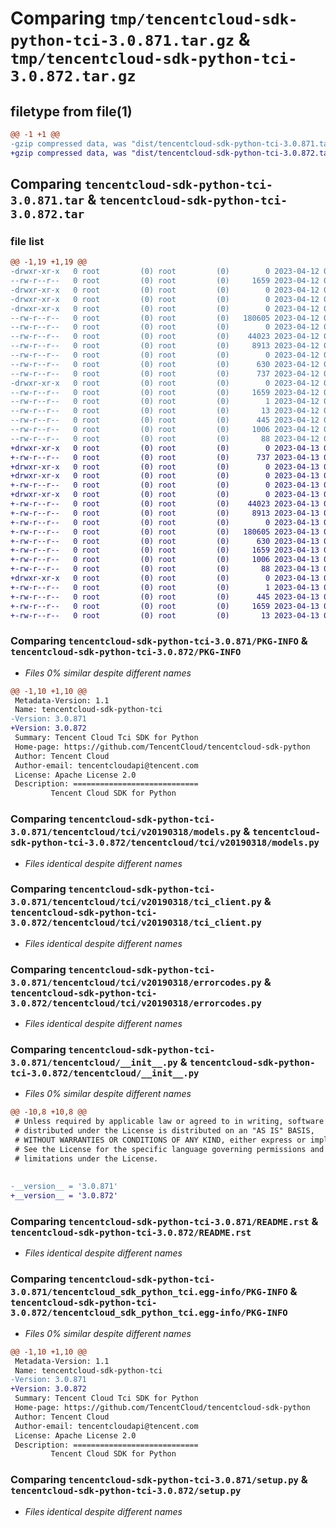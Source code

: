 # Comparing `tmp/tencentcloud-sdk-python-tci-3.0.871.tar.gz` & `tmp/tencentcloud-sdk-python-tci-3.0.872.tar.gz`

## filetype from file(1)

```diff
@@ -1 +1 @@
-gzip compressed data, was "dist/tencentcloud-sdk-python-tci-3.0.871.tar", last modified: Wed Apr 12 00:42:13 2023, max compression
+gzip compressed data, was "dist/tencentcloud-sdk-python-tci-3.0.872.tar", last modified: Thu Apr 13 00:58:39 2023, max compression
```

## Comparing `tencentcloud-sdk-python-tci-3.0.871.tar` & `tencentcloud-sdk-python-tci-3.0.872.tar`

### file list

```diff
@@ -1,19 +1,19 @@
-drwxr-xr-x   0 root         (0) root         (0)        0 2023-04-12 00:42:13.000000 tencentcloud-sdk-python-tci-3.0.871/
--rw-r--r--   0 root         (0) root         (0)     1659 2023-04-12 00:42:13.000000 tencentcloud-sdk-python-tci-3.0.871/PKG-INFO
-drwxr-xr-x   0 root         (0) root         (0)        0 2023-04-12 00:42:13.000000 tencentcloud-sdk-python-tci-3.0.871/tencentcloud/
-drwxr-xr-x   0 root         (0) root         (0)        0 2023-04-12 00:42:13.000000 tencentcloud-sdk-python-tci-3.0.871/tencentcloud/tci/
-drwxr-xr-x   0 root         (0) root         (0)        0 2023-04-12 00:42:13.000000 tencentcloud-sdk-python-tci-3.0.871/tencentcloud/tci/v20190318/
--rw-r--r--   0 root         (0) root         (0)   180605 2023-04-12 00:42:13.000000 tencentcloud-sdk-python-tci-3.0.871/tencentcloud/tci/v20190318/models.py
--rw-r--r--   0 root         (0) root         (0)        0 2023-04-12 00:42:13.000000 tencentcloud-sdk-python-tci-3.0.871/tencentcloud/tci/v20190318/__init__.py
--rw-r--r--   0 root         (0) root         (0)    44023 2023-04-12 00:42:13.000000 tencentcloud-sdk-python-tci-3.0.871/tencentcloud/tci/v20190318/tci_client.py
--rw-r--r--   0 root         (0) root         (0)     8913 2023-04-12 00:42:13.000000 tencentcloud-sdk-python-tci-3.0.871/tencentcloud/tci/v20190318/errorcodes.py
--rw-r--r--   0 root         (0) root         (0)        0 2023-04-12 00:42:13.000000 tencentcloud-sdk-python-tci-3.0.871/tencentcloud/tci/__init__.py
--rw-r--r--   0 root         (0) root         (0)      630 2023-04-12 00:42:13.000000 tencentcloud-sdk-python-tci-3.0.871/tencentcloud/__init__.py
--rw-r--r--   0 root         (0) root         (0)      737 2023-04-12 00:42:13.000000 tencentcloud-sdk-python-tci-3.0.871/README.rst
-drwxr-xr-x   0 root         (0) root         (0)        0 2023-04-12 00:42:13.000000 tencentcloud-sdk-python-tci-3.0.871/tencentcloud_sdk_python_tci.egg-info/
--rw-r--r--   0 root         (0) root         (0)     1659 2023-04-12 00:42:13.000000 tencentcloud-sdk-python-tci-3.0.871/tencentcloud_sdk_python_tci.egg-info/PKG-INFO
--rw-r--r--   0 root         (0) root         (0)        1 2023-04-12 00:42:13.000000 tencentcloud-sdk-python-tci-3.0.871/tencentcloud_sdk_python_tci.egg-info/dependency_links.txt
--rw-r--r--   0 root         (0) root         (0)       13 2023-04-12 00:42:13.000000 tencentcloud-sdk-python-tci-3.0.871/tencentcloud_sdk_python_tci.egg-info/top_level.txt
--rw-r--r--   0 root         (0) root         (0)      445 2023-04-12 00:42:13.000000 tencentcloud-sdk-python-tci-3.0.871/tencentcloud_sdk_python_tci.egg-info/SOURCES.txt
--rw-r--r--   0 root         (0) root         (0)     1006 2023-04-12 00:42:13.000000 tencentcloud-sdk-python-tci-3.0.871/setup.py
--rw-r--r--   0 root         (0) root         (0)       88 2023-04-12 00:42:13.000000 tencentcloud-sdk-python-tci-3.0.871/setup.cfg
+drwxr-xr-x   0 root         (0) root         (0)        0 2023-04-13 00:58:39.000000 tencentcloud-sdk-python-tci-3.0.872/
+-rw-r--r--   0 root         (0) root         (0)      737 2023-04-13 00:58:39.000000 tencentcloud-sdk-python-tci-3.0.872/README.rst
+drwxr-xr-x   0 root         (0) root         (0)        0 2023-04-13 00:58:39.000000 tencentcloud-sdk-python-tci-3.0.872/tencentcloud/
+drwxr-xr-x   0 root         (0) root         (0)        0 2023-04-13 00:58:39.000000 tencentcloud-sdk-python-tci-3.0.872/tencentcloud/tci/
+-rw-r--r--   0 root         (0) root         (0)        0 2023-04-13 00:58:39.000000 tencentcloud-sdk-python-tci-3.0.872/tencentcloud/tci/__init__.py
+drwxr-xr-x   0 root         (0) root         (0)        0 2023-04-13 00:58:39.000000 tencentcloud-sdk-python-tci-3.0.872/tencentcloud/tci/v20190318/
+-rw-r--r--   0 root         (0) root         (0)    44023 2023-04-13 00:58:39.000000 tencentcloud-sdk-python-tci-3.0.872/tencentcloud/tci/v20190318/tci_client.py
+-rw-r--r--   0 root         (0) root         (0)     8913 2023-04-13 00:58:39.000000 tencentcloud-sdk-python-tci-3.0.872/tencentcloud/tci/v20190318/errorcodes.py
+-rw-r--r--   0 root         (0) root         (0)        0 2023-04-13 00:58:39.000000 tencentcloud-sdk-python-tci-3.0.872/tencentcloud/tci/v20190318/__init__.py
+-rw-r--r--   0 root         (0) root         (0)   180605 2023-04-13 00:58:39.000000 tencentcloud-sdk-python-tci-3.0.872/tencentcloud/tci/v20190318/models.py
+-rw-r--r--   0 root         (0) root         (0)      630 2023-04-13 00:58:39.000000 tencentcloud-sdk-python-tci-3.0.872/tencentcloud/__init__.py
+-rw-r--r--   0 root         (0) root         (0)     1659 2023-04-13 00:58:39.000000 tencentcloud-sdk-python-tci-3.0.872/PKG-INFO
+-rw-r--r--   0 root         (0) root         (0)     1006 2023-04-13 00:58:39.000000 tencentcloud-sdk-python-tci-3.0.872/setup.py
+-rw-r--r--   0 root         (0) root         (0)       88 2023-04-13 00:58:39.000000 tencentcloud-sdk-python-tci-3.0.872/setup.cfg
+drwxr-xr-x   0 root         (0) root         (0)        0 2023-04-13 00:58:39.000000 tencentcloud-sdk-python-tci-3.0.872/tencentcloud_sdk_python_tci.egg-info/
+-rw-r--r--   0 root         (0) root         (0)        1 2023-04-13 00:58:39.000000 tencentcloud-sdk-python-tci-3.0.872/tencentcloud_sdk_python_tci.egg-info/dependency_links.txt
+-rw-r--r--   0 root         (0) root         (0)      445 2023-04-13 00:58:39.000000 tencentcloud-sdk-python-tci-3.0.872/tencentcloud_sdk_python_tci.egg-info/SOURCES.txt
+-rw-r--r--   0 root         (0) root         (0)     1659 2023-04-13 00:58:39.000000 tencentcloud-sdk-python-tci-3.0.872/tencentcloud_sdk_python_tci.egg-info/PKG-INFO
+-rw-r--r--   0 root         (0) root         (0)       13 2023-04-13 00:58:39.000000 tencentcloud-sdk-python-tci-3.0.872/tencentcloud_sdk_python_tci.egg-info/top_level.txt
```

### Comparing `tencentcloud-sdk-python-tci-3.0.871/PKG-INFO` & `tencentcloud-sdk-python-tci-3.0.872/PKG-INFO`

 * *Files 0% similar despite different names*

```diff
@@ -1,10 +1,10 @@
 Metadata-Version: 1.1
 Name: tencentcloud-sdk-python-tci
-Version: 3.0.871
+Version: 3.0.872
 Summary: Tencent Cloud Tci SDK for Python
 Home-page: https://github.com/TencentCloud/tencentcloud-sdk-python
 Author: Tencent Cloud
 Author-email: tencentcloudapi@tencent.com
 License: Apache License 2.0
 Description: ============================
         Tencent Cloud SDK for Python
```

### Comparing `tencentcloud-sdk-python-tci-3.0.871/tencentcloud/tci/v20190318/models.py` & `tencentcloud-sdk-python-tci-3.0.872/tencentcloud/tci/v20190318/models.py`

 * *Files identical despite different names*

### Comparing `tencentcloud-sdk-python-tci-3.0.871/tencentcloud/tci/v20190318/tci_client.py` & `tencentcloud-sdk-python-tci-3.0.872/tencentcloud/tci/v20190318/tci_client.py`

 * *Files identical despite different names*

### Comparing `tencentcloud-sdk-python-tci-3.0.871/tencentcloud/tci/v20190318/errorcodes.py` & `tencentcloud-sdk-python-tci-3.0.872/tencentcloud/tci/v20190318/errorcodes.py`

 * *Files identical despite different names*

### Comparing `tencentcloud-sdk-python-tci-3.0.871/tencentcloud/__init__.py` & `tencentcloud-sdk-python-tci-3.0.872/tencentcloud/__init__.py`

 * *Files 0% similar despite different names*

```diff
@@ -10,8 +10,8 @@
 # Unless required by applicable law or agreed to in writing, software
 # distributed under the License is distributed on an "AS IS" BASIS,
 # WITHOUT WARRANTIES OR CONDITIONS OF ANY KIND, either express or implied.
 # See the License for the specific language governing permissions and
 # limitations under the License.
 
 
-__version__ = '3.0.871'
+__version__ = '3.0.872'
```

### Comparing `tencentcloud-sdk-python-tci-3.0.871/README.rst` & `tencentcloud-sdk-python-tci-3.0.872/README.rst`

 * *Files identical despite different names*

### Comparing `tencentcloud-sdk-python-tci-3.0.871/tencentcloud_sdk_python_tci.egg-info/PKG-INFO` & `tencentcloud-sdk-python-tci-3.0.872/tencentcloud_sdk_python_tci.egg-info/PKG-INFO`

 * *Files 0% similar despite different names*

```diff
@@ -1,10 +1,10 @@
 Metadata-Version: 1.1
 Name: tencentcloud-sdk-python-tci
-Version: 3.0.871
+Version: 3.0.872
 Summary: Tencent Cloud Tci SDK for Python
 Home-page: https://github.com/TencentCloud/tencentcloud-sdk-python
 Author: Tencent Cloud
 Author-email: tencentcloudapi@tencent.com
 License: Apache License 2.0
 Description: ============================
         Tencent Cloud SDK for Python
```

### Comparing `tencentcloud-sdk-python-tci-3.0.871/setup.py` & `tencentcloud-sdk-python-tci-3.0.872/setup.py`

 * *Files identical despite different names*

